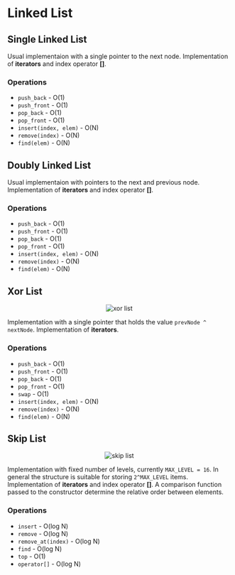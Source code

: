 # Linked List

## Single Linked List

Usual implementaion with a single pointer to the next node. Implementation of **iterators** and index operator **[]**.

### Operations

- `push_back` - O(1)
- `push_front` - O(1)
- `pop_back` - O(1)
- `pop_front` - O(1)
- `insert(index, elem)` - O(N)
- `remove(index)` - O(N) 
- `find(elem)` - O(N)

## Doubly Linked List

Usual implementaion with pointers to the next and previous node. Implementation of **iterators** and index operator **[]**.

### Operations

- `push_back` - O(1)
- `push_front` - O(1)
- `pop_back` - O(1)
- `pop_front` - O(1)
- `insert(index, elem)` - O(N)
- `remove(index)` - O(N) 
- `find(elem)` - O(N)

## Xor List

<div align="center">

![xor list](https://i.imgur.com/G4qsBzD.png)
</div>

Implementation with a single pointer that holds the value `prevNode ^ nextNode`. Implementation of **iterators**. 

### Operations

- `push_back` - O(1)
- `push_front` - O(1)
- `pop_back` - O(1)
- `pop_front` - O(1)
- `swap` - O(1)
- `insert(index, elem)` - O(N)
- `remove(index)` - O(N) 
- `find(elem)` - O(N)

## Skip List

<div align="center">

![skip list](https://upload.wikimedia.org/wikipedia/commons/thumb/2/2c/Skip_list_add_element-en.gif/800px-Skip_list_add_element-en.gif)
</div>

Implementation with fixed number of levels, currently `MAX_LEVEL = 16`. In general the structure is suitable for storing `2^MAX_LEVEL` items. Implementation of **iterators** and index operator **[]**. A comparison function passed to the constructor determine the relative order between elements.

### Operations

- `insert` - O(log N)
- `remove` - O(log N)
- `remove_at(index)` - O(log N)
- `find` - O(log N)
- `top` - O(1)
- `operator[]` - O(log N)

